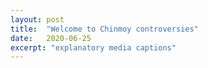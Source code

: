 ```yaml
---
layout: post
title:  "Welcome to Chinmoy controversies"
date:   2020-06-25
excerpt: "explanatory media captions"
---
```

